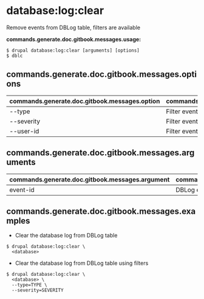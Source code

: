 # database:log:clear
Remove events from DBLog table, filters are available

**commands.generate.doc.gitbook.messages.usage:**
```
$ drupal database:log:clear [arguments] [options]
$ dblc  
```

## commands.generate.doc.gitbook.messages.options
commands.generate.doc.gitbook.messages.option | commands.generate.doc.gitbook.messages.details
-------|-------------
--type | Filter events by a specific type
--severity | Filter events by a specific level of severity
--user-id | Filter events by a specific user id

## commands.generate.doc.gitbook.messages.arguments
commands.generate.doc.gitbook.messages.argument | commands.generate.doc.gitbook.messages.details
---------|-------------
event-id | DBLog event ID

## commands.generate.doc.gitbook.messages.examples
* Clear the database log from DBLog table
```
$ drupal database:log:clear \
  <database>
```
* Clear the database log from DBLog table using filters
```
$ drupal database:log:clear \
  <database> \
  --type=TYPE \
  --severity=SEVERITY
```
